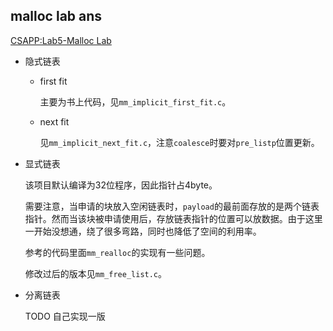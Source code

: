 ## malloc lab ans

[CSAPP:Lab5-Malloc Lab](https://zhuanlan.zhihu.com/p/150100073)

- 隐式链表
    - first fit
    
        主要为书上代码，见`mm_implicit_first_fit.c`。

    - next fit 
    
        见`mm_implicit_next_fit.c`，注意`coalesce`时要对`pre_listp`位置更新。

- 显式链表

    该项目默认编译为32位程序，因此指针占4byte。

    需要注意，当申请的块放入空闲链表时，`payload`的最前面存放的是两个链表指针。然而当该块被申请使用后，存放链表指针的位置可以放数据。由于这里一开始没想通，绕了很多弯路，同时也降低了空间的利用率。

    参考的代码里面`mm_realloc`的实现有一些问题。

    修改过后的版本见`mm_free_list.c`。


- 分离链表

    TODO 自己实现一版